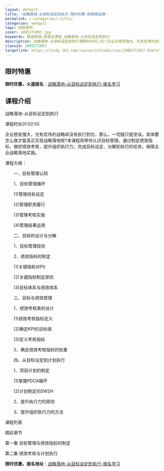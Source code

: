 ```yaml
---
layout: default
title: '战略落地-从目标设定到执行-限时优惠-网易精品课'
permalink: /:categories/:title/
categories: wangyi2
tags: 网易提供
cover: 1005271057.jpg
keywords: 精选网课,网易云课堂,战略落地-从目标设定到执行
description: 战略落地-从目标设定到执行课程时长01:02:55企业想变强大，光有宏伟的战略却没有执行到位，那么，一切就只是空谈。具体
classid: 1005271057
targetlink: https://study.163.com/course/introduction/1005271057.htm?share=1&shareId=1025206652&utm_campaign=share&utm_medium=iphoneShare&utm_source=&utm_u=1025206652
---
```


## 限时特惠

**限时优惠，火速报名**：[战略落地-从目标设定到执行-报名学习](https://study.163.com/course/introduction/1005271057.htm?share=1&shareId=1025206652&utm_campaign=share&utm_medium=iphoneShare&utm_source=&utm_u=1025206652)

## 课程介绍

战略落地-从目标设定到执行

课程时长01:02:55

企业想变强大，光有宏伟的战略却没有执行到位，那么，一切就只是空谈。具体要怎么做才能真正实现战略落地呢?本课程将带你认识目标管理，通过制定绩效指标，做好绩效考核，提升组织执行力，完成目标设定、分解到执行的任务，保障企业战略落地实施。

课程大纲：

　　一、目标管理认知

　　1、目标管理循环

　　(1)管理目标设定

　　(2)管理职责履行

　　(3)管理考核实施

　　(4)管理结果运用

　　二、目标的设计与分解

　　1、目标管理现状

　　2、绩效指标的制定

　　(1)关键指标(KPI)

　　(2)关键指标制定原则

　　(3)目标体系与绩效体系

　　三、目标与绩效管理

　　1、绩效考核表的设计

　　(1)绩效考核指标定义

　　(2)确定KPI的目标值

　　(3)定义考核指标

　　2、确定绩效考核指标的权重

　　四、从目标设定到计划执行

　　1、项目计划的制定

　　(1)掌握PDCA循环

　　(2)计划制定的5W2H

　　2、提升执行力的原则

　　3、提升组织执行力的方法



课程列表

精彩章节

 第一集 目标管理与绩效指标的制定

 第二集 绩效考核与计划执行

**限时优惠，报名地址**：[战略落地-从目标设定到执行-报名学习](https://study.163.com/course/introduction/1005271057.htm?share=1&shareId=1025206652&utm_campaign=share&utm_medium=iphoneShare&utm_source=&utm_u=1025206652)

